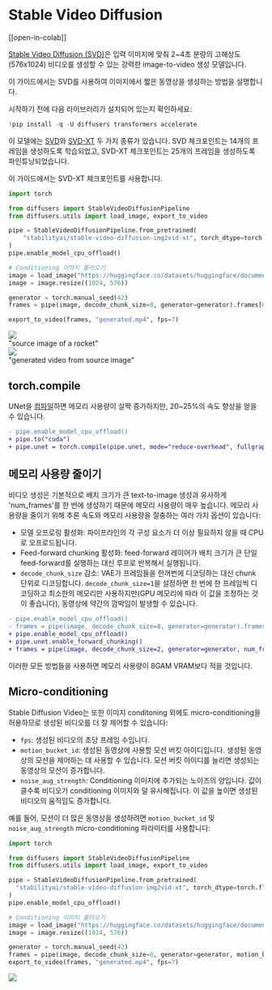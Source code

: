 <!--Copyright 2025 The HuggingFace Team. All rights reserved.

Licensed under the Apache License, Version 2.0 (the "License"); you may not use this file except in compliance with
the License. You may obtain a copy of the License at

http://www.apache.org/licenses/LICENSE-2.0

Unless required by applicable law or agreed to in writing, software distributed under the License is distributed on
an "AS IS" BASIS, WITHOUT WARRANTIES OR CONDITIONS OF ANY KIND, either express or implied. See the License for the
specific language governing permissions and limitations under the License.
-->

# Stable Video Diffusion

[[open-in-colab]]

[Stable Video Diffusion (SVD)](https://huggingface.co/papers/2311.15127)은 입력 이미지에 맞춰 2~4초 분량의 고해상도(576x1024) 비디오를 생성할 수 있는 강력한 image-to-video 생성 모델입니다.

이 가이드에서는 SVD를 사용하여 이미지에서 짧은 동영상을 생성하는 방법을 설명합니다.

시작하기 전에 다음 라이브러리가 설치되어 있는지 확인하세요:

```py
!pip install -q -U diffusers transformers accelerate
```

이 모델에는 [SVD](https://huggingface.co/stabilityai/stable-video-diffusion-img2vid)와 [SVD-XT](https://huggingface.co/stabilityai/stable-video-diffusion-img2vid-xt) 두 가지 종류가 있습니다. SVD 체크포인트는 14개의 프레임을 생성하도록 학습되었고, SVD-XT 체크포인트는 25개의 프레임을 생성하도록 파인튜닝되었습니다.

이 가이드에서는 SVD-XT 체크포인트를 사용합니다.

```python
import torch

from diffusers import StableVideoDiffusionPipeline
from diffusers.utils import load_image, export_to_video

pipe = StableVideoDiffusionPipeline.from_pretrained(
    "stabilityai/stable-video-diffusion-img2vid-xt", torch_dtype=torch.float16, variant="fp16"
)
pipe.enable_model_cpu_offload()

# Conditioning 이미지 불러오기
image = load_image("https://huggingface.co/datasets/huggingface/documentation-images/resolve/main/diffusers/svd/rocket.png")
image = image.resize((1024, 576))

generator = torch.manual_seed(42)
frames = pipe(image, decode_chunk_size=8, generator=generator).frames[0]

export_to_video(frames, "generated.mp4", fps=7)
```

<div class="flex gap-4">
  <div>
    <img class="rounded-xl" src="https://huggingface.co/datasets/huggingface/documentation-images/resolve/main/diffusers/svd/rocket.png"/>
    <figcaption class="mt-2 text-center text-sm text-gray-500">"source image of a rocket"</figcaption>
  </div>
  <div>
    <img class="rounded-xl" src="https://huggingface.co/datasets/huggingface/documentation-images/resolve/main/diffusers/svd/output_rocket.gif"/>
    <figcaption class="mt-2 text-center text-sm text-gray-500">"generated video from source image"</figcaption>
  </div>
</div>

## torch.compile

UNet을 [컴파일](../optimization/torch2.0#torchcompile)하면 메모리 사용량이 살짝 증가하지만, 20~25%의 속도 향상을 얻을 수 있습니다.

```diff
- pipe.enable_model_cpu_offload()
+ pipe.to("cuda")
+ pipe.unet = torch.compile(pipe.unet, mode="reduce-overhead", fullgraph=True)
```

## 메모리 사용량 줄이기

비디오 생성은 기본적으로 배치 크기가 큰 text-to-image 생성과 유사하게 'num_frames'를 한 번에 생성하기 때문에 메모리 사용량이 매우 높습니다. 메모리 사용량을 줄이기 위해 추론 속도와 메모리 사용량을 절충하는 여러 가지 옵션이 있습니다:

- 모델 오프로링 활성화: 파이프라인의 각 구성 요소가 더 이상 필요하지 않을 때 CPU로 오프로드됩니다.
- Feed-forward chunking 활성화: feed-forward 레이어가 배치 크기가 큰 단일 feed-forward를 실행하는 대신 루프로 반복해서 실행됩니다.
- `decode_chunk_size` 감소: VAE가 프레임들을 한꺼번에 디코딩하는 대신 chunk 단위로 디코딩합니다. `decode_chunk_size=1`을 설정하면 한 번에 한 프레임씩 디코딩하고 최소한의 메모리만 사용하지만(GPU 메모리에 따라 이 값을 조정하는 것이 좋습니다), 동영상에 약간의 깜박임이 발생할 수 있습니다.

```diff
- pipe.enable_model_cpu_offload()
- frames = pipe(image, decode_chunk_size=8, generator=generator).frames[0]
+ pipe.enable_model_cpu_offload()
+ pipe.unet.enable_forward_chunking()
+ frames = pipe(image, decode_chunk_size=2, generator=generator, num_frames=25).frames[0]
```

이러한 모든 방법들을 사용하면 메모리 사용량이 8GAM VRAM보다 적을 것입니다.

## Micro-conditioning

Stable Diffusion Video는 또한 이미지 conditoning 외에도 micro-conditioning을 허용하므로 생성된 비디오를 더 잘 제어할 수 있습니다:

- `fps`: 생성된 비디오의 초당 프레임 수입니다.
- `motion_bucket_id`: 생성된 동영상에 사용할 모션 버킷 아이디입니다. 생성된 동영상의 모션을 제어하는 데 사용할 수 있습니다. 모션 버킷 아이디를 늘리면 생성되는 동영상의 모션이 증가합니다.
- `noise_aug_strength`: Conditioning 이미지에 추가되는 노이즈의 양입니다. 값이 클수록 비디오가 conditioning 이미지와 덜 유사해집니다. 이 값을 높이면 생성된 비디오의 움직임도 증가합니다.

예를 들어, 모션이 더 많은 동영상을 생성하려면 `motion_bucket_id` 및 `noise_aug_strength` micro-conditioning 파라미터를 사용합니다:

```python
import torch

from diffusers import StableVideoDiffusionPipeline
from diffusers.utils import load_image, export_to_video

pipe = StableVideoDiffusionPipeline.from_pretrained(
  "stabilityai/stable-video-diffusion-img2vid-xt", torch_dtype=torch.float16, variant="fp16"
)
pipe.enable_model_cpu_offload()

# Conditioning 이미지 불러오기
image = load_image("https://huggingface.co/datasets/huggingface/documentation-images/resolve/main/diffusers/svd/rocket.png")
image = image.resize((1024, 576))

generator = torch.manual_seed(42)
frames = pipe(image, decode_chunk_size=8, generator=generator, motion_bucket_id=180, noise_aug_strength=0.1).frames[0]
export_to_video(frames, "generated.mp4", fps=7)
```

![](https://huggingface.co/datasets/huggingface/documentation-images/resolve/main/diffusers/svd/output_rocket_with_conditions.gif)
